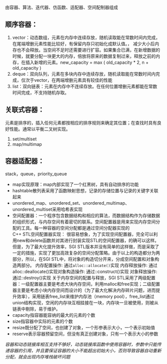 由容器、算法、迭代器、仿函数、适配器、空间配制器组成  
## 顺序容器：
1. vector：动态数组，元素在内存中连续存放，随机读取能在常数时间内完成，在尾端增删元素性能比较好，有保留内存只初始化成默认值。， 减少大小后内存也不会释放。当空间不足时还需要进行扩容。如果集合已满，在新增数据的时候，就要分配一块更大的内存，倍放将原来的数据复制过来，释放之前的内存，在插入新增的元素。new_capacity = max ( old_capacity * 2, n + old_capacity )
2. deque：双向队列，元素在多块内存中连续存放，随机读取能在常数时间内完成，仅次于vector，在两端增删元素具有较佳的性能
3. list：双向链表：元素在内存中不连续存放。在任何位置增删元素都能在常数时间完成，不支持随机存取。

## 关联式容器：
元素是排序的，插入任何元素都按相应的排序规则来确定其位置；在查找时具有良好性能。通常以平衡二叉树实现。
1. set/multiset
2. map/multimap

## 容器适配器：
stack，queue，priority_queue  

- map实现原理：map内部实现了一个红黑树，具有自动排序的功能 
- hashtable散列表采用了函数映射思想，记录的存储位置与记录的关键字关联起来  
- unordered_map、unordered_set、unordered_multimap、 unordered_multiset采用哈希表实现  
- 空间配置器：一个程序包含数据结构和相应的算法，而数据结构作为存储数据的组织形式，与内存空间有着密切的联系。空间配置器是用来实现内存空间分配的工具。每一种容器的空间分配都是通过空间分配器实现的  
	C++ STL空间配置器实现：
		很容易想象，为了实现空间配置器，完全可以利用new和delete函数并对其进行封装实现STL的空间配置器，的确可以这样。但是，为了最大化提升效率，SGI STL版本并没有简单的这样做，而是采取了一定的措施，实现了更加高效复杂的空间分配策略。由于以上的构造都分为两部分，所以，在SGI STL中，将对象的构造切分开来，分成空间配置和对象构造两部分。
		内存配置操作: 通过`alloc::allocate()`实现 内存释放操作: 通过alloc::deallocate()实现对象构造操作: 通过::construct()实现 对象释放操作: 通过::destroy()实现
	 关于内存空间的配置与释放，SGI STL采用了两级配置器：一级配置器主要是考虑大块内存空间，利用malloc和free实现；二级配置器主要是考虑小块内存空间而设计的（为了最大化解决内存碎片问题，进而提升效率），采用链表free_list来维护内存池（memory pool），free_list通过union结构实现，空闲的内存块互相挂接在一块，内存块一旦被使用，则被从链表中剔除，易于维护。
- capacity指容器能容纳的最大的元素的个数  
- size指容器中实际的元素的个数  
- resize既分配了空间，也创建了对象，一个形参表示大小，一个表示初始值  
- reserve表示容器预留空间，但没有真正创建对象，只有一个表示大小的参数
 
*容器和动态链接库相互支持不够好，动态链接库函数中使用容器时，参数中只能传递容器的引用，并且要保证容器的大小不能超出初始大小，否则导致容器自动重新分配，就会出现内存堆栈破坏问题*